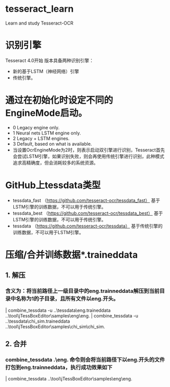# tesseract_learn
Learn and study Tesseract-OCR

# 识别引擎
Tesseract 4.0开始 版本具备两种识别引擎：
- 新的基于LSTM（神经网络）引擎
- 传统引擎。

# 通过在初始化时设定不同的EngineMode启动。
  - 0    Legacy engine only.
  - 1    Neural nets LSTM engine only.
  - 2    Legacy + LSTM engines.
  - 3    Default, based on what is available.
  - 当设置OcrEngineMode为2时，则表示启动双引擎进行识别，Tesseract首先会尝试LSTM引擎，如果识别失败，则会再使用传统引擎进行识别，此种模式追求高精确度，但会消耗较多的系统资源。
    
# GitHub上tessdata类型
 - tessdata_fast （https://github.com/tesseract-ocr/tessdata_fast）  基于LSTM引擎的训练数据，不可以用于传统引擎。
 - tessdata_best （https://github.com/tesseract-ocr/tessdata_best）  基于LSTM引擎的训练数据，不可以用于传统引擎。
 - tessdata      （https://github.com/tesseract-ocr/tessdata）       基于传统引擎的训练数据，不可以用于LSTM引擎。
 
# 压缩/合并训练数据*.traineddata
## 1. 解压
### 含义为：将当前路径上一级目录中的eng.trainneddata解压到当前目录中名称为1的子目录，且所有文件以eng.开头。
| combine_tessdata -u ..\tessdata\eng.traineddata ..\tool\jTessBoxEditor\samples\eng\eng.
| combine_tessdata -u ..\tessdata\chi_sim.traineddata ..\tool\jTessBoxEditor\samples\chi_sim\chi_sim.


## 2. 合并 
### combine_tessdata .\eng. 命令则会将当前路径下以eng.开头的文件打包到eng.trainneddata，执行成功效果如下
| combine_tessdata ..\tool\jTessBoxEditor\samples\eng\eng.



